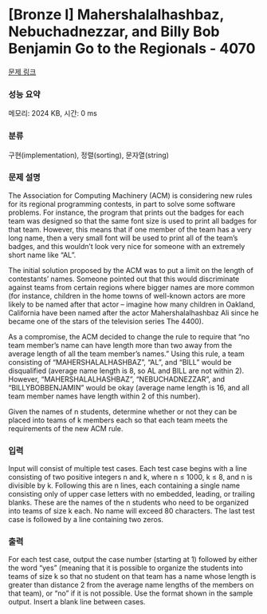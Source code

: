 # [Bronze I] Mahershalalhashbaz, Nebuchadnezzar, and Billy Bob Benjamin Go to the Regionals - 4070 

[문제 링크](https://www.acmicpc.net/problem/4070) 

### 성능 요약

메모리: 2024 KB, 시간: 0 ms

### 분류

구현(implementation), 정렬(sorting), 문자열(string)

### 문제 설명

<p>The Association for Computing Machinery (ACM) is considering new rules for its regional programming contests, in part to solve some software problems. For instance, the program that prints out the badges for each team was designed so that the same font size is used to print all badges for that team. However, this means that if one member of the team has a very long name, then a very small font will be used to print all of the team’s badges, and this wouldn’t look very nice for someone with an extremely short name like “AL”.</p>

<p>The initial solution proposed by the ACM was to put a limit on the length of contestants’ names. Someone pointed out that this would discriminate against teams from certain regions where bigger names are more common (for instance, children in the home towns of well-known actors are more likely to be named after that actor – imagine how many children in Oakland, California have been named after the actor Mahershalalhashbaz Ali since he became one of the stars of the television series The 4400).</p>

<p>As a compromise, the ACM decided to change the rule to require that “no team member’s name can have length more than two away from the average length of all the team member’s names.” Using this rule, a team consisting of “MAHERSHALALHASHBAZ”, “AL”, and “BILL” would be disqualified (average name length is 8, so AL and BILL are not within 2). However, “MAHERSHALALHASHBAZ”, “NEBUCHADNEZZAR”, and “BILLYBOBBENJAMIN” would be okay (average name length is 16, and all team member names have length within 2 of this number).</p>

<p>Given the names of n students, determine whether or not they can be placed into teams of k members each so that each team meets the requirements of the new ACM rule.</p>

### 입력 

 <p>Input will consist of multiple test cases. Each test case begins with a line consisting of two positive integers n and k, where n ≤ 1000, k ≤ 8, and n is divisible by k. Following this are n lines, each containing a single name consisting only of upper case letters with no embedded, leading, or trailing blanks. These are the names of the n students who need to be organized into teams of size k each. No name will exceed 80 characters. The last test case is followed by a line containing two zeros.</p>

### 출력 

 <p>For each test case, output the case number (starting at 1) followed by either the word “yes” (meaning that it is possible to organize the students into teams of size k so that no student on that team has a name whose length is greater than distance 2 from the average name lengths of the members on that team), or “no” if it is not possible. Use the format shown in the sample output. Insert a blank line between cases.</p>


